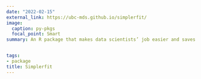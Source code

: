 ```yaml
---
date: "2022-02-15"
external_link: https://ubc-mds.github.io/simplerfit/
image:
  caption: py-pkgs
  focal_point: Smart
summary: An R package that makes data scientists’ job easier and saves time. It cleans the data, performs EDA and compares performance of the baseline model with basic Classification or Regression models


tags:
- package
title: Simplerfit
---
```

